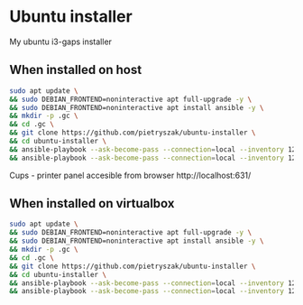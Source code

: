# Ubuntu installer

My ubuntu i3-gaps installer


## When installed on host

```bash
sudo apt update \
&& sudo DEBIAN_FRONTEND=noninteractive apt full-upgrade -y \
&& sudo DEBIAN_FRONTEND=noninteractive apt install ansible -y \
&& mkdir -p .gc \
&& cd .gc \
&& git clone https://github.com/pietryszak/ubuntu-installer \
&& cd ubuntu-installer \
&& ansible-playbook --ask-become-pass --connection=local --inventory 127.0.0.1, all.yml
&& ansible-playbook --ask-become-pass --connection=local --inventory 127.0.0.1, host.yml
```

Cups - printer panel accesible from browser
http://localhost:631/ 

## When installed on virtualbox

```bash
sudo apt update \
&& sudo DEBIAN_FRONTEND=noninteractive apt full-upgrade -y \
&& sudo DEBIAN_FRONTEND=noninteractive apt install ansible -y \
&& mkdir -p .gc \
&& cd .gc \
&& git clone https://github.com/pietryszak/ubuntu-installer \
&& cd ubuntu-installer \
&& ansible-playbook --ask-become-pass --connection=local --inventory 127.0.0.1, all.yml
&& ansible-playbook --ask-become-pass --connection=local --inventory 127.0.0.1, virtualbox.yml
```


